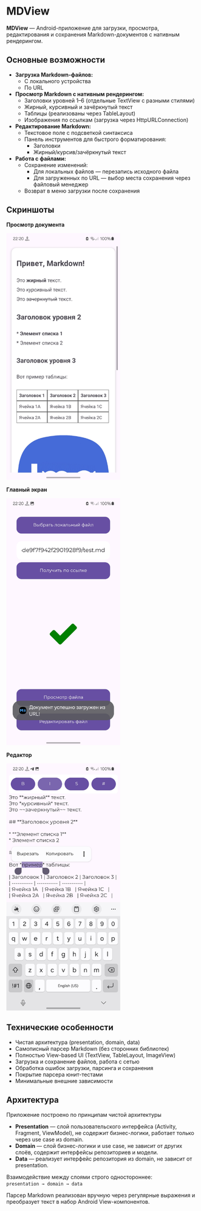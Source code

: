 # MDView

**MDView** — Android-приложение для загрузки, просмотра, редактирования и сохранения Markdown-документов с нативным рендерингом.

## Основные возможности

- **Загрузка Markdown-файлов:**
  - С локального устройства 
  - По URL
- **Просмотр Markdown с нативным рендерингом:**
  - Заголовки уровней 1–6 (отдельные TextView с разными стилями)
  - Жирный, курсивный и зачёркнутый текст
  - Таблицы (реализованы через TableLayout)
  - Изображения по ссылкам (загрузка через HttpURLConnection)
- **Редактирование Markdown:**
  - Текстовое поле с подсветкой синтаксиса
  - Панель инструментов для быстрого форматирования:
    - Заголовки
    - Жирный/курсив/зачёркнутый текст
- **Работа с файлами:**
  - Сохранение изменений:
    - Для локальных файлов — перезапись исходного файла
    - Для загруженных по URL — выбор места сохранения через файловый менеджер
  - Возврат в меню загрузки после сохранения

## Скриншоты

**Просмотр документа**

<img src="Screenshot_20250706_222009_MDView.jpg" width="300"/>

**Главный экран**

<img src="Screenshot_20250706_222028_MDView.jpg" width="300"/>

**Редактор**

<img src="Screenshot_20250706_222059_MDView.jpg" width="300"/>

## Технические особенности

- Чистая архитектура (presentation, domain, data)
- Самописный парсер Markdown (без сторонних библиотек)
- Полностью View-based UI (TextView, TableLayout, ImageView)
- Загрузка и сохранение файлов, работа с сетью
- Обработка ошибок загрузки, парсинга и сохранения
- Покрытие парсера юнит-тестами
- Минимальные внешние зависимости

## Архитектура

Приложение построено по принципам чистой архитектуры 

- **Presentation** — слой пользовательского интерфейса (Activity, Fragment, ViewModel), не содержит бизнес-логики, работает только через use case из domain.
- **Domain** — слой бизнес-логики и use case, не зависит от других слоёв, содержит интерфейсы репозиториев и модели.
- **Data** — реализует интерфейс репозитория из domain, не зависит от presentation.

Взаимодействие между слоями строго одностороннее:  
`presentation → domain → data`

Парсер Markdown реализован вручную через регулярные выражения и преобразует текст в набор Android View-компонентов.


